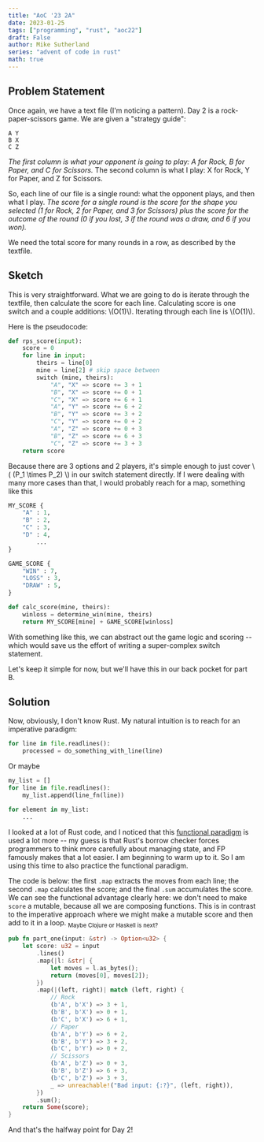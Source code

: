```yaml
---
title: "AoC '23 2A"
date: 2023-01-25
tags: ["programming", "rust", "aoc22"]
draft: False
author: Mike Sutherland
series: "advent of code in rust"
math: true
---
```


## Problem Statement

Once again, we have a text file (I'm noticing a pattern). Day 2 is a rock-paper-scissors game. We are given a "strategy guide":

<!--more-->

```plaintext
A Y
B X
C Z
```

_The first column is what your opponent is going to play: A for Rock, B for Paper, and C for Scissors._ The second column is what I play: X for Rock, Y for Paper, and Z for Scissors.

So, each line of our file is a single round: what the opponent plays, and then what I play. _The score for a single round is the score for the shape you selected (1 for Rock, 2 for Paper, and 3 for Scissors) plus the score for the outcome of the round (0 if you lost, 3 if the round was a draw, and 6 if you won)._

We need the total score for many rounds in a row, as described by the textfile.

## Sketch

This is very straightforward. What we are going to do is iterate through the
textfile, then calculate the score for each line. Calculating score is one
switch and a couple additions: \\(O(1)\\). Iterating through each line is
\\(O(1)\\).

Here is the pseudocode:

```python
def rps_score(input):
    score = 0
    for line in input:
        theirs = line[0]
        mine = line[2] # skip space between
        switch (mine, theirs):
            "A", "X" => score += 3 + 1
            "B", "X" => score += 0 + 1
            "C", "X" => score += 6 + 1
            "A", "Y" => score += 6 + 2
            "B", "Y" => score += 3 + 2
            "C", "Y" => score += 0 + 2
            "A", "Z" => score += 0 + 3
            "B", "Z" => score += 6 + 3
            "C", "Z" => score += 3 + 3
    return score
```

Because there are 3 options and 2 players, it's simple enough to just cover \\( (P_1 \times P_2) \\) in our switch statement directly. If I were dealing with many more cases than that, I would probably reach for a map, something like this

```python
MY_SCORE {
    "A" : 1,
    "B" : 2,
    "C" : 3,
    "D" : 4,
        ...
}

GAME_SCORE {
    "WIN" : 7,
    "LOSS" : 3,
    "DRAW" : 5,
}

def calc_score(mine, theirs):
    winloss = determine_win(mine, theirs)
    return MY_SCORE[mine] + GAME_SCORE[winloss]
```

With something like this, we can abstract out the game logic and scoring -- which would save us the effort of writing a super-complex switch statement.

Let's keep it simple for now, but we'll have this in our back pocket for part B.

## Solution

Now, obviously, I don't know Rust. My natural intuition is to reach for an imperative paradigm:

```python
for line in file.readlines():
    processed = do_something_with_line(line)
```

Or maybe

```python
my_list = []
for line in file.readlines():
    my_list.append(line_fn(line))

for element in my_list:
    ...
```

I looked at a lot of Rust code, and I noticed that this [functional paradigm](https://en.wikipedia.org/wiki/Functional_programming) is used a lot more -- my guess is that Rust's borrow checker forces programmers to think more carefully about managing state, and FP famously makes that a lot easier. I am beginning to warm up to it. So I am using this time to also practice the functional paradigm.

The code is below: the first `.map` extracts the moves from each line; the second `.map` calculates the score; and the final `.sum` accumulates the score.
We can see the functional advantage clearly here: we don't need to make `score` a mutable, because all we are composing functions. This is in contrast to the imperative approach where we might make a mutable score and then add to it in a loop. <sub>Maybe Clojure or Haskell is next?</sub>

```rust
pub fn part_one(input: &str) -> Option<u32> {
    let score: u32 = input
        .lines()
        .map(|l: &str| {
            let moves = l.as_bytes();
            return (moves[0], moves[2]);
        })
        .map(|(left, right)| match (left, right) {
            // Rock
            (b'A', b'X') => 3 + 1,
            (b'B', b'X') => 0 + 1,
            (b'C', b'X') => 6 + 1,
            // Paper
            (b'A', b'Y') => 6 + 2,
            (b'B', b'Y') => 3 + 2,
            (b'C', b'Y') => 0 + 2,
            // Scissors
            (b'A', b'Z') => 0 + 3,
            (b'B', b'Z') => 6 + 3,
            (b'C', b'Z') => 3 + 3,
            _ => unreachable!("Bad input: {:?}", (left, right)),
        })
        .sum();
    return Some(score);
}
```

And that's the halfway point for Day 2!
